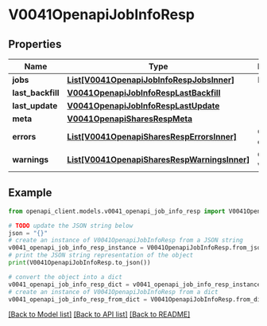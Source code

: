 # V0041OpenapiJobInfoResp


## Properties

Name | Type | Description | Notes
------------ | ------------- | ------------- | -------------
**jobs** | [**List[V0041OpenapiJobInfoRespJobsInner]**](V0041OpenapiJobInfoRespJobsInner.md) | List of jobs | 
**last_backfill** | [**V0041OpenapiJobInfoRespLastBackfill**](V0041OpenapiJobInfoRespLastBackfill.md) |  | 
**last_update** | [**V0041OpenapiJobInfoRespLastUpdate**](V0041OpenapiJobInfoRespLastUpdate.md) |  | 
**meta** | [**V0041OpenapiSharesRespMeta**](V0041OpenapiSharesRespMeta.md) |  | [optional] 
**errors** | [**List[V0041OpenapiSharesRespErrorsInner]**](V0041OpenapiSharesRespErrorsInner.md) | Query errors | [optional] 
**warnings** | [**List[V0041OpenapiSharesRespWarningsInner]**](V0041OpenapiSharesRespWarningsInner.md) | Query warnings | [optional] 

## Example

```python
from openapi_client.models.v0041_openapi_job_info_resp import V0041OpenapiJobInfoResp

# TODO update the JSON string below
json = "{}"
# create an instance of V0041OpenapiJobInfoResp from a JSON string
v0041_openapi_job_info_resp_instance = V0041OpenapiJobInfoResp.from_json(json)
# print the JSON string representation of the object
print(V0041OpenapiJobInfoResp.to_json())

# convert the object into a dict
v0041_openapi_job_info_resp_dict = v0041_openapi_job_info_resp_instance.to_dict()
# create an instance of V0041OpenapiJobInfoResp from a dict
v0041_openapi_job_info_resp_from_dict = V0041OpenapiJobInfoResp.from_dict(v0041_openapi_job_info_resp_dict)
```
[[Back to Model list]](../README.md#documentation-for-models) [[Back to API list]](../README.md#documentation-for-api-endpoints) [[Back to README]](../README.md)


